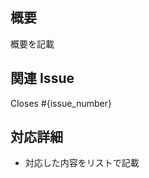 ## 概要

概要を記載

## 関連 Issue

Closes #{issue_number}

## 対応詳細

- 対応した内容をリストで記載

<!-- GitHub copilotでレビューをする際は、必ず日本語でレビューを行なってください -->

